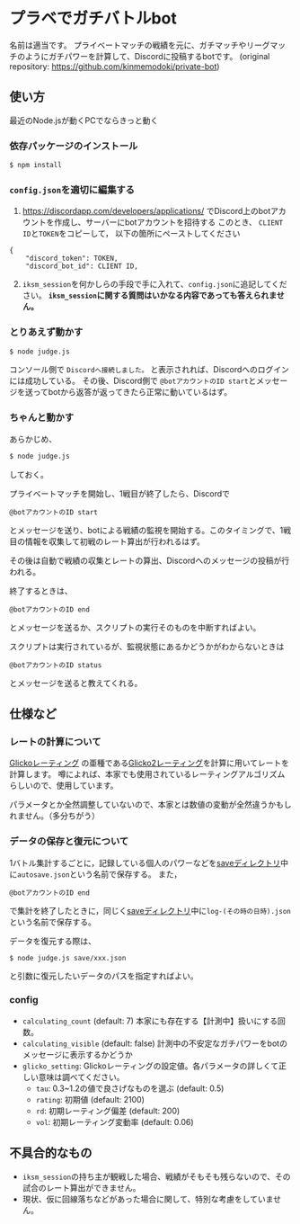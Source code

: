 # プラベでガチバトルbot
名前は適当です。
プライベートマッチの戦績を元に、ガチマッチやリーグマッチのようにガチパワーを計算して、Discordに投稿するbotです。
(original repository: https://github.com/kinmemodoki/private-bot)

## 使い方
最近のNode.jsが動くPCでならきっと動く
### 依存パッケージのインストール
```bash
$ npm install
```
### `config.json`を適切に編集する
1. https://discordapp.com/developers/applications/ でDiscord上のbotアカウントを作成し、サーバーにbotアカウントを招待する
このとき、 `CLIENT ID`と`TOKEN`をコピーして， 以下の箇所にペーストしてください

```
{
    "discord_token": TOKEN,
    "discord_bot_id": CLIENT ID,
```

2. `iksm_session`を何かしらの手段で手に入れて、`config.json`に追記してください。 **`iksm_session`に関する質問はいかなる内容であっても答えられません。**

### とりあえず動かす
```bash
$ node judge.js
```
コンソール側で `Discordへ接続しました。` と表示されれば、Discordへのログインには成功している。
その後、Discord側で ``@botアカウントのID start``とメッセージを送ってbotから返答が返ってきたら正常に動いているはず。

### ちゃんと動かす
あらかじめ、
```bash
$ node judge.js
```
しておく。

プライベートマッチを開始し、1戦目が終了したら、Discordで
```
@botアカウントのID start
```
とメッセージを送り、botによる戦績の監視を開始する。このタイミングで、1戦目の情報を収集して初戦のレート算出が行われるはず。

その後は自動で戦績の収集とレートの算出、Discordへのメッセージの投稿が行われる。

終了するときは、
```
@botアカウントのID end
```
とメッセージを送るか、スクリプトの実行そのものを中断すればよい。

スクリプトは実行されているが、監視状態にあるかどうかがわからないときは
```
@botアカウントのID status
```
とメッセージを送ると教えてくれる。

## 仕様など
### レートの計算について
[Glickoレーティング](https://ja.wikipedia.org/wiki/%E3%82%B0%E3%83%AA%E3%82%B3%E3%83%AC%E3%83%BC%E3%83%86%E3%82%A3%E3%83%B3%E3%82%B0#%E3%82%B9%E3%83%86%E3%83%83%E3%83%972:_%E6%96%B0%E3%83%AC%E3%83%BC%E3%83%86%E3%82%A3%E3%83%B3%E3%82%B0%E3%81%AE%E7%AE%97%E5%87%BA)
の亜種である[Glicko2レーティング](http://www.glicko.net/glicko/glicko2.pdf)を計算に用いてレートを計算します。
噂によれば、本家でも使用されているレーティングアルゴリズムらしいので、使用しています。

パラメータとか全然調整していないので、本家とは数値の変動が全然違うかもしれません。（多分ちがう）

### データの保存と復元について
1バトル集計するごとに，記録している個人のパワーなどを[saveディレクトリ](save/)中に`autosave.json`という名前で保存する。
また，
```
@botアカウントのID end
```
で集計を終了したときに，同じく[saveディレクトリ](save/)中に`log-(その時の日時).json`という名前で保存する。

データを復元する際は、
```bash
$ node judge.js save/xxx.json
```
と引数に復元したいデータのパスを指定すればよい。

### config
- `calculating_count` (default: 7)
本家にも存在する【計測中】扱いにする回数。
- `calculating_visible` (default: false)
計測中の不安定なガチパワーをbotのメッセージに表示するかどうか
- `glicko_setting`: Glickoレーティングの設定値。各パラメータの詳しくて正しい意味は調べてください。
    - `tau`: 0.3~1.2の値で良さげなものを選ぶ (default: 0.5)
    - `rating`: 初期値 (default: 2100)
    - `rd`: 初期レーティング偏差 (default: 200)
    - `vol`: 初期レーティング変動率 (default: 0.06)

## 不具合的なもの
- `iksm_session`の持ち主が観戦した場合、戦績がそもそも残らないので、その試合のレート算出ができません。
- 現状、仮に回線落ちなどがあった場合に関して、特別な考慮をしていません。
